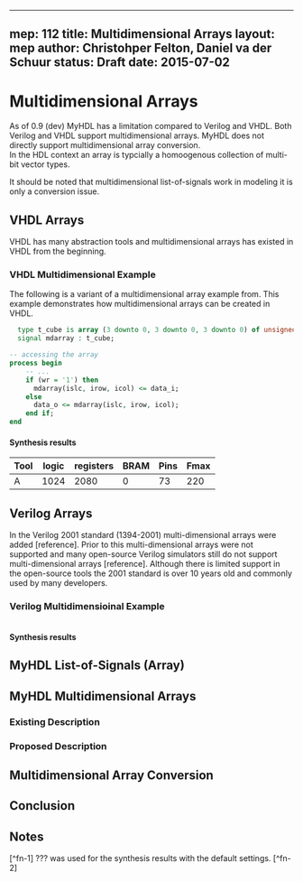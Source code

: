 
---
mep: 112
title: Multidimensional Arrays
layout: mep 
author: Christohper Felton, Daniel va der Schuur
status: Draft
date: 2015-07-02
---

Multidimensional Arrays
========================

As of 0.9 (dev) MyHDL has a limitation compared to Verilog and 
VHDL.  Both Verilog and VHDL support multidimensional arrays.
MyHDL does not directly support multidimensional array conversion.  
In the HDL context an array is typcially a homoogenous collection
of multi-bit vector types.

<!-- 
  need some term definition on vectors and arrays, and introduction
  and links to the list-of-signal (LoS) documentation.
-->

It should be noted that multidimensional list-of-signals work in 
modeling it is only a conversion issue.

VHDL Arrays
-----------
VHDL has many abstraction tools and multidimensional arrays has
existed in VHDL from the beginning.

### VHDL Multidimensional Example
The following is a variant of a multidimensional array example
from.  This example demonstrates how multidimensional arrays 
can be created in VHDL. 
    
```vhdl
  type t_cube is array (3 downto 0, 3 downto 0, 3 downto 0) of unsigned(31 downto 0);
  signal mdarray : t_cube;  

-- accessing the array
process begin
    -- ...
    if (wr = '1') then
      mdarray(islc, irow, icol) <= data_i;
    else
      data_o <= mdarray(islc, irow, icol);
    end if; 
end
```

#### Synthesis results

| Tool |logic |registers |BRAM |Pins |Fmax|
| ---- |----- |--------- |---- |---- |----|
| A    |1024  |2080      |0    |73   |220 |


Verilog Arrays
--------------
In the Verilog 2001 standard (1394-2001) multi-dimensional arrays
were added [reference].  Prior to this multi-dimensional arrays 
were not supported and many open-source Verilog simulators still
do not support multi-dimensional arrays [reference].  Although there
is limited support in the open-source tools the 2001 standard is 
over 10 years old and commonly used by many developers.

### Verilog Multidimensioinal Example

```verilog
```

#### Synthesis results

<!-- include synthesis results for vhdl and verilog -->

MyHDL List-of-Signals (Array)
-----------------------------
<!-- review exisiting LoS and any conversion info -->

MyHDL Multidimensional Arrays
-----------------------------

### Existing Description
<!-- review exsisting options and limitations
md-arrays can be used in modeling, but not conversion
-->

### Proposed Description

<!-- list-of-list-of-signals convertible 
describe how the md-arrays are built and the expected 
conversion results.
-->


Multidimensional Array Conversion
---------------------------------
<!-- all the gruesome details about conversion and target types -->


Conclusion
----------


Notes
-----
[^fn-1] ??? was used for the synthesis results with the default settings.
[^fn-2] 
